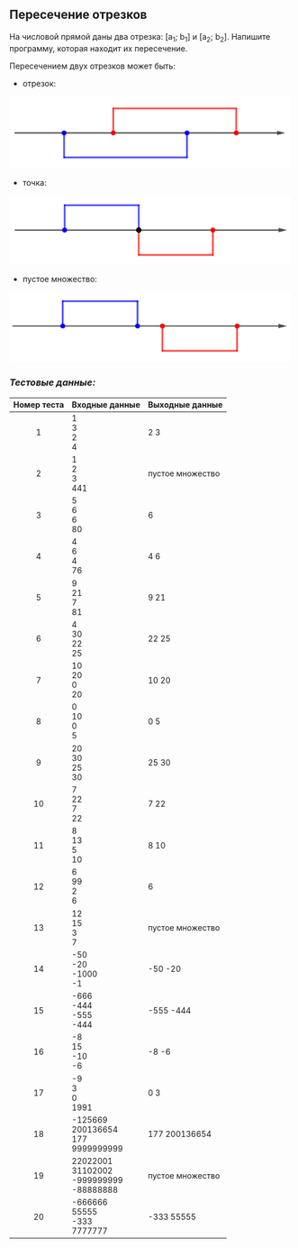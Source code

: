 ## Пересечение отрезков

На числовой прямой даны два отрезка: [a<sub>1</sub>; b<sub>1</sub>] и [a<sub>2</sub>; b<sub>2</sub>]. Напишите программу, которая находит их пересечение.

Пересечением двух отрезков может быть:

- отрезок:

<img src="/img/problem4.3.10_1.png" alt="отрезок" width="500">

- точка:

<img src="/img/problem4.3.10_2.png" alt="точка" width="500">

- пустое множество:

<img src="/img/problem4.3.10_3.png" alt="пустое множество" width="500">

<br>

### *Тестовые данные:*

| Номер теста | Входные данные                                  | Выходные данные  |
|:-----------:|-------------------------------------------------|------------------|
|      1      | 1<br>3<br>2<br>4                                | 2 3              |
|      2      | 1<br>2<br>3<br>441                              | пустое множество |
|      3      | 5<br>6<br>6<br>80                               | 6                |
|      4      | 4<br>6<br>4<br>76                               | 4 6              |
|      5      | 9<br>21<br>7<br>81                              | 9 21             |
|      6      | 4<br>30<br>22<br>25                             | 22 25            |
|      7      | 10<br>20<br>0<br>20                             | 10 20            |
|      8      | 0<br>10<br>0<br>5                               | 0 5              |
|      9      | 20<br>30<br>25<br>30                            | 25 30            |
|     10      | 7<br>22<br>7<br>22                              | 7 22             |
|     11      | 8<br>13<br>5<br>10                              | 8 10             |
|     12      | 6<br>99<br>2<br>6                               | 6                |
|     13      | 12<br>15<br>3<br>7                              | пустое множество |
|     14      | -50<br>-20<br>-1000<br>-1                       | -50 -20          |
|     15      | -666<br>-444<br>-555<br>-444                    | -555 -444        |
|     16      | -8<br>15<br>-10<br>-6                           | -8 -6            |
|     17      | -9<br>3<br>0<br>1991                            | 0 3              |
|     18      | -125669<br>200136654<br>177<br>9999999999       | 177 200136654    |
|     19      | 22022001<br>31102002<br>-999999999<br>-88888888 | пустое множество |
|     20      | -666666<br>55555<br>-333<br>7777777             | -333 55555       |
